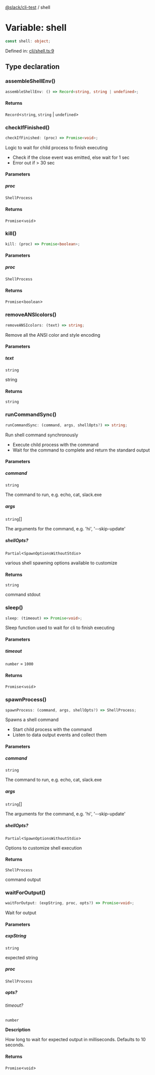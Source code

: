 [@slack/cli-test](../index.md) / shell

# Variable: shell

```ts
const shell: object;
```

Defined in: [cli/shell.ts:9](https://github.com/slackapi/node-slack-sdk/blob/main/packages/cli-test/src/cli/shell.ts#L9)

## Type declaration

### assembleShellEnv()

```ts
assembleShellEnv: () => Record<string, string | undefined>;
```

#### Returns

`Record`\<`string`, `string` \| `undefined`\>

### checkIfFinished()

```ts
checkIfFinished: (proc) => Promise<void>;
```

Logic to wait for child process to finish executing
- Check if the close event was emitted, else wait for 1 sec
- Error out if > 30 sec

#### Parameters

##### proc

`ShellProcess`

#### Returns

`Promise`\<`void`\>

### kill()

```ts
kill: (proc) => Promise<boolean>;
```

#### Parameters

##### proc

`ShellProcess`

#### Returns

`Promise`\<`boolean`\>

### removeANSIcolors()

```ts
removeANSIcolors: (text) => string;
```

Remove all the ANSI color and style encoding

#### Parameters

##### text

`string`

string

#### Returns

`string`

### runCommandSync()

```ts
runCommandSync: (command, args, shellOpts?) => string;
```

Run shell command synchronously
- Execute child process with the command
- Wait for the command to complete and return the standard output

#### Parameters

##### command

`string`

The command to run, e.g. echo, cat, slack.exe

##### args

`string`[]

The arguments for the command, e.g. 'hi', '--skip-update'

##### shellOpts?

`Partial`\<`SpawnOptionsWithoutStdio`\>

various shell spawning options available to customize

#### Returns

`string`

command stdout

### sleep()

```ts
sleep: (timeout) => Promise<void>;
```

Sleep function used to wait for cli to finish executing

#### Parameters

##### timeout

`number` = `1000`

#### Returns

`Promise`\<`void`\>

### spawnProcess()

```ts
spawnProcess: (command, args, shellOpts?) => ShellProcess;
```

Spawns a shell command
- Start child process with the command
- Listen to data output events and collect them

#### Parameters

##### command

`string`

The command to run, e.g. echo, cat, slack.exe

##### args

`string`[]

The arguments for the command, e.g. 'hi', '--skip-update'

##### shellOpts?

`Partial`\<`SpawnOptionsWithoutStdio`\>

Options to customize shell execution

#### Returns

`ShellProcess`

command output

### waitForOutput()

```ts
waitForOutput: (expString, proc, opts?) => Promise<void>;
```

Wait for output

#### Parameters

##### expString

`string`

expected string

##### proc

`ShellProcess`

##### opts?

###### timeout?

`number`

**Description**

How long to wait for expected output in milliseconds. Defaults to 10 seconds.

#### Returns

`Promise`\<`void`\>
